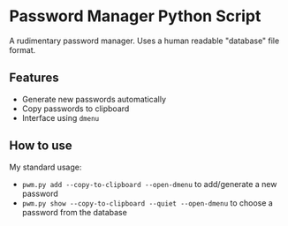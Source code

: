 Password Manager Python Script
==============================

A rudimentary password manager. Uses a human readable "database" file format.

Features
--------

* Generate new passwords automatically
* Copy passwords to clipboard
* Interface using `dmenu`

How to use
----------

My standard usage:

* `pwm.py add --copy-to-clipboard --open-dmenu` to add/generate a new password
* `pwm.py show --copy-to-clipboard --quiet --open-dmenu` to choose a password
  from the database
